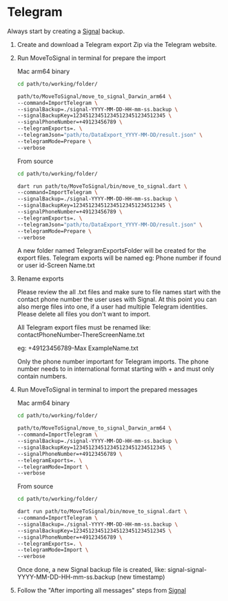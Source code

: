 # Telegram

Always start by creating a [Signal](docs/Signal.md) backup.

1. Create and download a Telegram export Zip via the Telegram website.

2. Run MoveToSignal in terminal for prepare the import

   Mac arm64 binary

   ```bash
   cd path/to/working/folder/

   path/to/MoveToSignal/move_to_signal_Darwin_arm64 \
   --command=ImportTelegram \
   --signalBackup=./signal-YYYY-MM-DD-HH-mm-ss.backup \
   --signalBackupKey=123451234512345123451234512345 \
   --signalPhoneNumber=+49123456789 \
   --telegramExports=. \
   --telegramJson="path/to/DataExport_YYYY-MM-DD/result.json" \
   --telegramMode=Prepare \
   --verbose
   ```

   From source

   ```bash
   cd path/to/working/folder/

   dart run path/to/MoveToSignal/bin/move_to_signal.dart \
   --command=ImportTelegram \
   --signalBackup=./signal-YYYY-MM-DD-HH-mm-ss.backup \
   --signalBackupKey=123451234512345123451234512345 \
   --signalPhoneNumber=+49123456789 \
   --telegramExports=. \
   --telegramJson="path/to/DataExport_YYYY-MM-DD/result.json" \
   --telegramMode=Prepare \
   --verbose
   ```

   A new folder named TelegramExportsFolder will be created for the export files.
   Telegram exports will be named eg: Phone number if found or user id-Screen Name.txt

3. Rename exports

   Please review the all .txt files and make sure to file names start with the contact phone number the user uses with Signal.
   At this point you can also merge files into one, if a user had multiple Telegram identities.
   Please delete all files you don't want to import.

   All Telegram export files must be renamed like:  
   contactPhoneNumber-ThereScreenName.txt

   eg: +49123456789-Max ExampleName.txt

   Only the phone number important for Telegram imports.
   The phone number needs to in international format starting with + and must only contain numbers.

4. Run MoveToSignal in terminal to import the prepared messages

   Mac arm64 binary

   ```bash
   cd path/to/working/folder/

   path/to/MoveToSignal/move_to_signal_Darwin_arm64 \
   --command=ImportTelegram \
   --signalBackup=./signal-YYYY-MM-DD-HH-mm-ss.backup \
   --signalBackupKey=123451234512345123451234512345 \
   --signalPhoneNumber=+49123456789 \
   --telegramExports=. \
   --telegramMode=Import \
   --verbose
   ```

   From source

   ```bash
   cd path/to/working/folder/

   dart run path/to/MoveToSignal/bin/move_to_signal.dart \
   --command=ImportTelegram \
   --signalBackup=./signal-YYYY-MM-DD-HH-mm-ss.backup \
   --signalBackupKey=123451234512345123451234512345 \
   --signalPhoneNumber=+49123456789 \
   --telegramExports=. \
   --telegramMode=Import \
   --verbose
   ```

   Once done, a new Signal backup file is created, like: signal-signal-YYYY-MM-DD-HH-mm-ss.backup (new timestamp)

5. Follow the "After importing all messages" steps from [Signal](docs/Signal.md)
